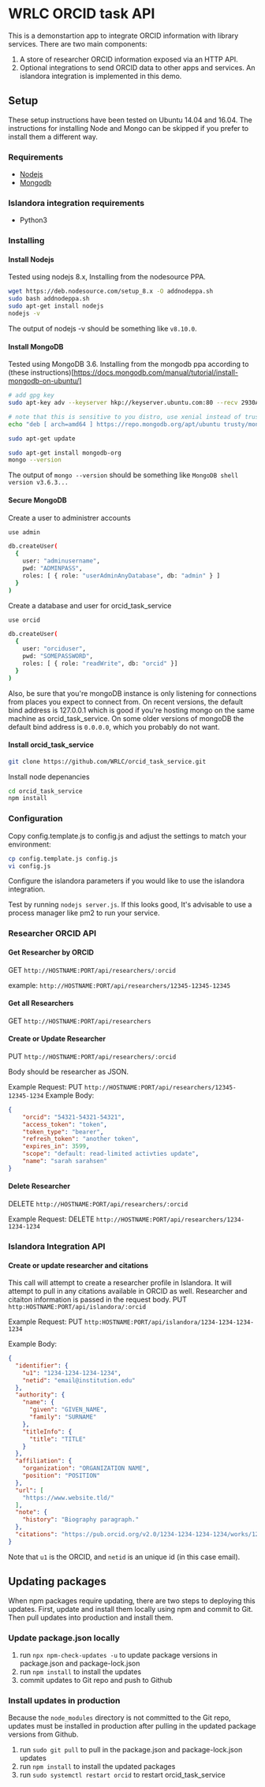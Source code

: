 # WRLC ORCID task API

This is a demonstartion app to integrate ORCID information with library services. There are two main components:
1. A store of researcher ORCID information exposed via an HTTP API.
2. Optional integrations to send ORCID data to other apps and services. An islandora integration is implemented in this demo. 

## Setup

These setup instructions have been tested on Ubuntu 14.04 and 16.04. The instructions for installing Node and Mongo can be skipped if you prefer to install them a different way.

### Requirements
- [Nodejs](https://nodejs.org)
- [Mongodb](https://www.mongodb.com)

### Islandora integration requirements
- Python3

### Installing

#### Install Nodejs
Tested using nodejs 8.x, Installing from the nodesource PPA.
```bash
wget https://deb.nodesource.com/setup_8.x -O addnodeppa.sh
sudo bash addnodeppa.sh
sudo apt-get install nodejs
nodejs -v
```
The output of nodejs -v should be something like `v8.10.0`.

#### Install MongoDB
Tested using MongoDB 3.6. Installing from the mongodb ppa according to (these instructions)[https://docs.mongodb.com/manual/tutorial/install-mongodb-on-ubuntu/]
```bash
# add gpg key
sudo apt-key adv --keyserver hkp://keyserver.ubuntu.com:80 --recv 2930ADAE8CAF5059EE73BB4B58712A2291FA4AD5    

# note that this is sensitive to you distro, use xenial instead of trusty for Ubuntu 16.04
echo "deb [ arch=amd64 ] https://repo.mongodb.org/apt/ubuntu trusty/mongodb-org/3.6 multiverse" | sudo tee /etc/apt/sources.list.d/mongodb-org-3.6.list 

sudo apt-get update

sudo apt-get install mongodb-org
mongo --version
```
The output of `mongo --version` should be something like `MongoDB shell version v3.6.3...`

#### Secure MongoDB
Create a user to administrer accounts
```bash
use admin

db.createUser(
  {
    user: "adminusername",
    pwd: "ADMINPASS",
    roles: [ { role: "userAdminAnyDatabase", db: "admin" } ]
  }
)
```

Create a database and user for orcid_task_service
```bash
use orcid

db.createUser(
  {
    user: "orciduser",
    pwd: "SOMEPASSWORD",
    roles: [ { role: "readWrite", db: "orcid" }]
  }
)
```

Also, be sure that you're mongoDB instance is only listening for connections from places you expect to connect from. On recent versions, the default bind address is 127.0.0.1 which is good if you're hosting mongo on the same machine as orcid_task_service. On some older versions of mongoDB the default bind address is `0.0.0.0`, which you probably do not want.

#### Install orcid_task_service
```bash
git clone https://github.com/WRLC/orcid_task_service.git
```

Install node depenancies
```bash
cd orcid_task_service
npm install
```

### Configuration
Copy config.template.js to config.js and adjust the settings to match your environment:
```bash
cp config.template.js config.js
vi config.js
```
Configure the islandora parameters if you would like to use the islandora integration.

Test by running `nodejs server.js`. If this looks good, It's advisable to use a process manager like pm2 to run your service.

### Researcher ORCID API

#### Get Researcher by ORCID

GET `http://HOSTNAME:PORT/api/researchers/:orcid`

example: `http://HOSTNAME:PORT/api/researchers/12345-12345-12345`

#### Get all Researchers
GET `http://HOSTNAME:PORT/api/researchers`

#### Create or Update Researcher
PUT `http://HOSTNAME:PORT/api/researchers/:orcid`

Body should be researcher as JSON. 

Example Request:
PUT `http://HOSTNAME:PORT/api/researchers/12345-12345-1234`
Example Body:
```json
{
    "orcid": "54321-54321-54321",
    "access_token": "token",
    "token_type": "bearer",
    "refresh_token": "another token",
    "expires_in": 3599,
    "scope": "default: read-limited activties update",
    "name": "sarah sarahsen"
}
```
#### Delete Researcher
DELETE `http://HOSTNAME:PORT/api/researchers/:orcid`

Example Request:
DELETE `http://HOSTNAME:PORT/api/researchers/1234-1234-1234`

### Islandora Integration API

#### Create or update researcher and citations
This call will attempt to create a researcher profile in Islandora. It will attempt to pull in any citations available in ORCID as well. Researcher and citaiton information is passed in the request body.
PUT `http:HOSTNAME:PORT/api/islandora/:orcid`

Example Request:
PUT `http:HOSTNAME:PORT/api/islandora/1234-1234-1234-1234`

Example Body:
```json
{
  "identifier": {
    "u1": "1234-1234-1234-1234",
    "netid": "email@institution.edu"
  },
  "authority": {
    "name": {
      "given": "GIVEN_NAME",
      "family": "SURNAME"
    },
    "titleInfo": {
      "title": "TITLE"
    }
  },
  "affiliation": {
    "organization": "ORGANIZATION NAME",
    "position": "POSITION"
  },
  "url": [
    "https://www.website.tld/"
  ],
  "note": {
    "history": "Biography paragraph."
  },
  "citations": "https://pub.orcid.org/v2.0/1234-1234-1234-1234/works/1234567,89101112,13141516"
}
```
Note that `u1` is the ORCID, and `netid` is an unique id (in this case email).

## Updating packages

When npm packages require updating, there are two steps to deploying this updates. First, update and install them locally using npm and commit to Git. Then pull updates into production and install them.

### Update package.json locally

1. run `npx npm-check-updates -u` to update package versions in package.json and package-lock.json
1. run `npm install` to install the updates
1. commit updates to Git repo and push to Github

### Install updates in production

Because the `node_modules` directory is not committed to the Git repo, updates must be installed in production after pulling in the updated package versions from Github.

1. run `sudo git pull` to pull in the package.json and package-lock.json updates
1. run `npm install` to install the updated packages
1. run `sudo systemctl restart orcid` to restart orcid_task_service
